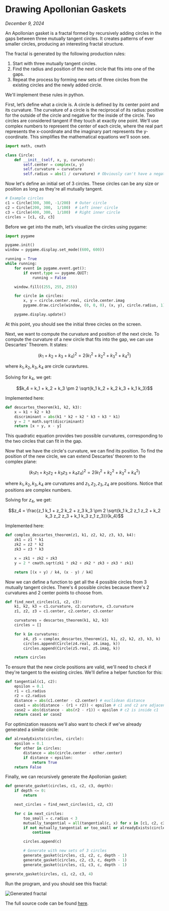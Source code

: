 # Drawing Apollonian Gaskets
*December 9, 2024*

An Apollonian gasket is a fractal formed by recursively adding circles
in the gaps between three mutually tangent circles.
It creates patterns of ever smaller circles, producing an interesting fractal structure.

The fractal is generated by the following production rules:

1. Start with three mutually tangent circles.
2. Find the radius and position of the next circle that fits into one of the gaps.
3. Repeat the process by forming new sets of three circles from the existing circles and the newly added circle.

We'll implement these rules in python.

First, let’s define what a circle is. A circle is defined by its center point and its curvature. The curvature of a circle is the reciprocal of its radius: positive for the outside of the circle and negative for the inside of the circle. Two circles are considered tangent if they touch at exactly one point. We'll use complex numbers to represent the center of each circle, where the real part represents the x-coordinate and the imaginary part represents the y-coordinate. This simplifies the mathematical equations we'll soon see.

```py
import math, cmath

class Circle:
    def __init__(self, x, y, curvature):
        self.center = complex(x, y)
        self.curvature = curvature
        self.radius = abs(1 / curvature) # Obviously can't have a negative radius
```

Now let's define an initial set of 3 circles. These circles can be any size
or position as long as they're all mutually tangent.

```py
# Example circles
c1 = Circle(300, 300, -1/200)  # Outer circle
c2 = Circle(200, 300,  1/100)  # Left inner circle
c3 = Circle(400, 300,  1/100)  # Right inner circle
circles = [c1, c2, c3]
```

Before we get into the math, let’s visualize the circles using pygame:

```py
import pygame

pygame.init()
window = pygame.display.set_mode((600, 600))

running = True
while running:
    for event in pygame.event.get():
        if event.type == pygame.QUIT:
            running = False

    window.fill((255, 255, 255))

    for circle in circles:
        x, y = circle.center.real, circle.center.imag
        pygame.draw.circle(window, (0, 0, 0), (x, y), circle.radius, 1)

    pygame.display.update()
```

At this point, you should see the initial three circles on the screen.

Next, we want to compute the curvature and position of the next circle.
To compute the curvature of a new circle that fits into the gap, we can use Descartes’ Theorem. It states:

$$(k_1 + k_2 + k_3 + k_4)^2 = 2(k_1^2 + k_2^2 + k_3^2 + k_4^2)$$

where $k_1, k_2, k_3, k_4$ are circle curavtures.

Solving for $k_4​$, we get:

$$k_4 = k_1 + k_2 + k_3 \pm 2 \sqrt{k_1 k_2 + k_2 k_3 + k_1 k_3}$$

Implemented here:
```py
def descartes_theorem(k1, k2, k3):
    x = k1 + k2 + k3
    discriminant = abs(k1 * k2 + k2 * k3 + k3 * k1)
    y = 2 * math.sqrt(discriminant)
    return [x + y, x - y]
```

This quadratic equation provides two possible curvatures, corresponding to the two circles that can fit in the gap.

Now that we have the circle's curvature, we can find its position. To find the position of the new circle, we can extend Descartes’ theorem to the complex plane:

$$(k_1 z_1 + k_2 z_2 + k_3 z_3 + k_4 z_4)^2 = 2(k_1^2 + k_2^2 + k_3^2 + k_4^2)$$

where $k_1, k_2, k_3, k_4$ are curvatures and $z_1, z_2, z_3, z_4$ are positions. Notice that positions are complex numbers.

Solving for $z_4$, we get:

$$z_4 = \frac{z_1 k_1 + z_2 k_2 + z_3 k_3 \pm 2 \sqrt{k_1 k_2 z_1 z_2 + k_2 k_3 z_2 z_3 + k_1 k_3 z_1 z_3}}{k_4}$$

Implemented here:

```py
def complex_descartes_theorem(z1, k1, z2, k2, z3, k3, k4):
    zk1 = z1 * k1
    zk2 = z2 * k2
    zk3 = z3 * k3

    x = zk1 + zk2 + zk3
    y = 2 * cmath.sqrt(zk1 * zk2 + zk2 * zk3 + zk3 * zk1)

    return [(x + y) / k4, (x - y) / k4]
```

Now we can define a function to get all the 4 possible circles from
3 mutually tangent circles. There's 4 possible circles because there's
2 curvatures and 2 center points to choose from.

```py
def find_next_circles(c1, c2, c3):
    k1, k2, k3 = c1.curvature, c2.curvature, c3.curvature
    z1, z2, z3 = c1.center, c2.center, c3.center

    curvatures = descartes_theorem(k1, k2, k3)
    circles = []

    for k in curvatures:
        z4, z5 = complex_descartes_theorem(z1, k1, z2, k2, z3, k3, k)
        circles.append(Circle(z4.real, z4.imag, k))
        circles.append(Circle(z5.real, z5.imag, k))

    return circles
```

To ensure that the new circle positions are valid, we'll need to
check if they're tangent to the existing circles. We'll define a
helper function for this:

```py
def tangential(c1, c2):
    epsilon = 0.1
    r1 = c1.radius
    r2 = c2.radius
    distance = abs(c1.center - c2.center) # euclidean distance
    case1 = abs(distance - (r1 + r2)) < epsilon # c1 and c2 are adjacent
    case2 = abs(distance - abs(r2 - r1)) < epsilon # c2 is inside c1
    return case1 or case2
```

For optimization reasons we'll also want to check if we've already generated a similar circle:

```py
def alreadyExists(circles, circle):
    epsilon = 0.1
    for other in circles:
        distance = abs(circle.center - other.center)
        if distance < epsilon:
            return True
    return False
```

Finally, we can recursively generate the Apollonian gasket:

```py
def generate_gasket(circles, c1, c2, c3, depth):
    if depth <= 0:
        return

    next_circles = find_next_circles(c1, c2, c3)

    for c in next_circles:
        too_small = c.radius < 3
        mutually_tangential = all(tangential(c, x) for x in [c1, c2, c3])
        if not mutually_tangential or too_small or alreadyExists(circles, c):
            continue

        circles.append(c)

        # Generate with new sets of 3 circles
        generate_gasket(circles, c1, c2, c, depth - 1)
        generate_gasket(circles, c2, c3, c, depth - 1)
        generate_gasket(circles, c1, c3, c, depth - 1)

generate_gasket(circles, c1, c2, c3, 4)
```

Run the program, and you should see this fractal:

![Generated fractal](gasket.png)

The full source code can be found [here](https://gist.github.com/aabiji/ed3f8d05d03e924db002c6931ad07d72).